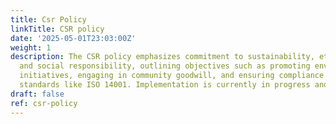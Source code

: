 ```yaml
---
title: Csr Policy
linkTitle: CSR policy
date: '2025-05-01T23:03:00Z'
weight: 1
description: The CSR policy emphasizes commitment to sustainability, ethical practices,
  and social responsibility, outlining objectives such as promoting environmental
  initiatives, engaging in community goodwill, and ensuring compliance with global
  standards like ISO 14001. Implementation is currently in progress and under review.
draft: false
ref: csr-policy
---
```


